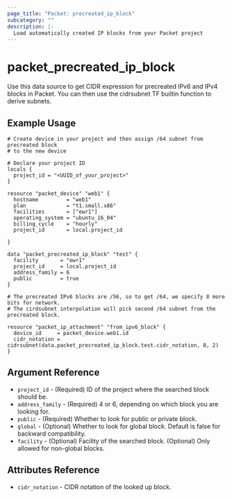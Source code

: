 ```yaml
---
page_title: "Packet: precreated_ip_block"
subcategory: ""
description: |-
  Load automatically created IP blocks from your Packet project
---
```


# packet\_precreated\_ip\_block

Use this data source to get CIDR expression for precreated IPv6 and IPv4 blocks in Packet.
You can then use the cidrsubnet TF builtin function to derive subnets.

## Example Usage

```hcl
# Create device in your project and then assign /64 subnet from precreated block
# to the new device

# Declare your project ID
locals {
  project_id = "<UUID_of_your_project>"
}

resource "packet_device" "web1" {
  hostname         = "web1"
  plan             = "t1.small.x86"
  facilities       = ["ewr1"]
  operating_system = "ubuntu_16_04"
  billing_cycle    = "hourly"
  project_id       = local.project_id

}

data "packet_precreated_ip_block" "test" {
  facility       = "ewr1"
  project_id     = local.project_id
  address_family = 6
  public         = true
}

# The precreated IPv6 blocks are /56, so to get /64, we specify 8 more bits for network.
# The cirdsubnet interpolation will pick second /64 subnet from the precreated block.

resource "packet_ip_attachment" "from_ipv6_block" {
  device_id     = packet_device.web1.id
  cidr_notation = cidrsubnet(data.packet_precreated_ip_block.test.cidr_notation, 8, 2)
}
```

## Argument Reference

 * `project_id` - (Required) ID of the project where the searched block should be.
 * `address_family` - (Required) 4 or 6, depending on which block you are looking for.
 * `public` - (Required) Whether to look for public or private block. 
 * `global` - (Optional) Whether to look for global block. Default is false for backward compatibility.
 * `facility` - (Optional) Facility of the searched block. (Optional) Only allowed for non-global blocks.

## Attributes Reference

 * `cidr_notation` - CIDR notation of the looked up block.
